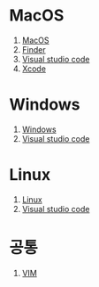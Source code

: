 # MacOS
1. [MacOS](MacOS/MacOS.md)
2. [Finder](MacOS/Finder.md)
3. [Visual studio code](MacOS/Visual%20Studio%20Code%20(MacOS).md)
4. [Xcode](MacOS/MacOS.md)

# Windows
1. [Windows](Windows/Windows.md)
2. [Visual studio code](Windows/Visual%20Studio%20Code%20(Windows).md)

# Linux
1. [Linux](Linux/Linux.md)
1. [Visual studio code](Linux/Visual%20Studio%20Code%20(Linux).md)

# 공통
1. [VIM](Vim/)

